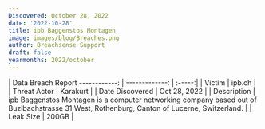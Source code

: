 ```yaml
---
Discovered: October 28, 2022
date: '2022-10-28'
title: ipb Baggenstos Montagen
image: images/blog/Breaches.png
author: Breachsense Support
draft: false
yearmonths: 2022/october
---
```



| Data Breach Report
------------:     |:-------------:    | :-----:|
| Victim      | ipb.ch      | 
| Threat Actor      | Karakurt      | 
| Date Discovered      | Oct 28, 2022      | 
| Description      | ipb Baggenstos Montagen is a computer networking company based out of Buzibachstrasse 31 West, Rothenburg, Canton of Lucerne, Switzerland.      | 
| Leak Size      | 200GB      | 


